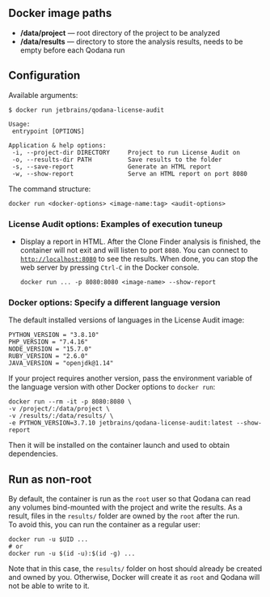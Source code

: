 [//]: # (title: Docker Image Paths and Configuration Options)

## Docker image paths

- **/data/project**&nbsp;&mdash; root directory of the project to be analyzed
- **/data/results**&nbsp;&mdash; directory to store the analysis results, needs to be empty before each Qodana run

## Configuration

Available arguments:

```shell
$ docker run jetbrains/qodana-license-audit

Usage:
 entrypoint [OPTIONS]

Application & help options:
 -i, --project-dir DIRECTORY     Project to run License Audit on
 -o, --results-dir PATH          Save results to the folder
 -s, --save-report               Generate an HTML report
 -w, --show-report               Serve an HTML report on port 8080
```

The command structure:
```shell
docker run <docker-options> <image-name:tag> <audit-options>
````

### License Audit options: Examples of execution tuneup

- Display a report in HTML. After the Clone Finder analysis is finished, the container will not exit and will listen to port `8080`. You can connect to [`http://localhost:8080`](http://localhost:8080) to see the results. When done, you can stop the web server by pressing `Ctrl-C` in the Docker console.

   ```shell
   docker run ... -p 8080:8080 <image-name> --show-report
   ```

### Docker options: Specify a different language version

The default installed versions of languages in the License Audit image:
```shell
PYTHON_VERSION = "3.8.10"
PHP_VERSION = "7.4.16"
NODE_VERSION = "15.7.0"
RUBY_VERSION = "2.6.0"
JAVA_VERSION = "openjdk@1.14"
```

If your project requires another version, pass the environment variable of the language version with other Docker options to `docker run`:

```shell
docker run --rm -it -p 8080:8080 \
-v /project/:/data/project \
-v /results/:/data/results/ \
-e PYTHON_VERSION=3.7.10 jetbrains/qodana-license-audit:latest --show-report
```

Then it will be installed on the container launch and used to obtain dependencies.

[//]: # "todo: change to Install language version + You need to do it one time (when implemented)"

## Run as non-root

By default, the container is run as the `root` user so that Qodana can read any volumes bind-mounted with the project and write the results. As a result, files in the `results/` folder are owned by the `root` after the run.  
To avoid this, you can run the container as a regular user:

```shell
docker run -u $UID ...
# or
docker run -u $(id -u):$(id -g) ...
```

Note that in this case, the `results/` folder on host should already be created and owned by you. Otherwise, Docker will create it as `root` and Qodana will not be able to write to it.
